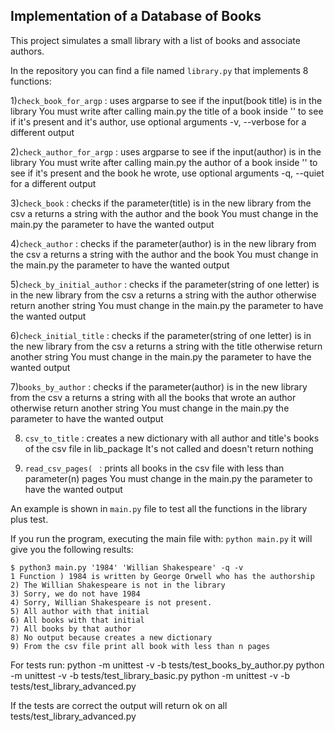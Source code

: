 ## Implementation of a Database of Books


This project simulates a small library with a list of books and associate authors.

In the repository you can find a file named ```library.py``` that implements 8 functions: 

1)```check_book_for_argp``` : uses argparse to see if the input(book title) is in the library
You must write after calling main.py the title of a book inside '' to see if it's present and it's author, use optional arguments -v, --verbose for a different output

2)```check_author_for_argp``` : uses argparse to see if the input(author) is in the library
You must write after calling main.py the author of a book inside '' to see if it's present and the book he wrote, use optional arguments -q, --quiet for a different output


3)```check_book``` : checks if the parameter(title) is in the new library from the csv a returns a string with the author and the book
You must change in the main.py the parameter to have the wanted output

4)```check_author``` : checks if the parameter(author) is in the new library from the csv a returns a string with the author and the book
You must change in the main.py the parameter to have the wanted output

5)```check_by_initial_author``` : checks if the parameter(string of one letter) is in the new library from the csv a returns a string with the author otherwise return another string 
You must change in the main.py the parameter to have the wanted output

6)```check_initial_title``` : checks if the parameter(string of one letter) is in the new library from the csv a returns a string with the title otherwise return another string 
You must change in the main.py the parameter to have the wanted output

7)```books_by_author``` : checks if the parameter(author) is in the new library from the csv a returns a string with all the books that wrote an author otherwise return another string 
You must change in the main.py the parameter to have the wanted output

8) ```csv_to_title``` : creates a new dictionary with all author and title's books of the csv file in lib_package
It's not called and doesn't return nothing

9) ```read_csv_pages( ``` : prints all books in the csv file with less than parameter(n) pages
You must change in the main.py the parameter to have the wanted output

An example is shown in ```main.py``` file to test all the functions in the library plus test.

If you run the program, executing the main file with: ```python main.py``` it will  give you the following results:

```
$ python3 main.py '1984' 'Willian Shakespeare' -q -v
1 Function ) 1984 is written by George Orwell who has the authorship
2) The Willian Shakespeare is not in the library
3) Sorry, we do not have 1984
4) Sorry, Willian Shakespeare is not present.
5) All author with that initial
6) All books with that initial 
7) All books by that author
8) No output because creates a new dictionary
9) From the csv file print all book with less than n pages

```
For tests run:
python -m unittest -v -b tests/test_books_by_author.py
python -m unittest -v -b tests/test_library_basic.py
python -m unittest -v -b tests/test_library_advanced.py

If the tests are correct the output will return ok on all tests/test_library_advanced.py